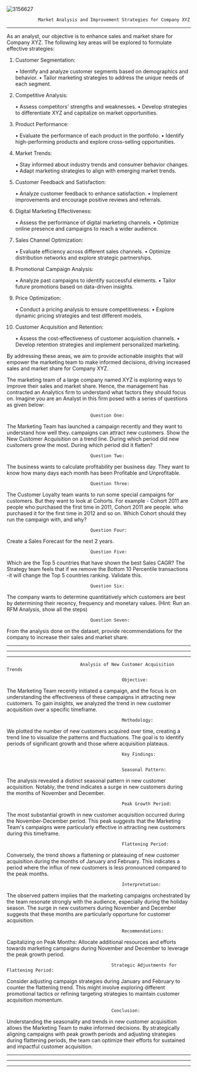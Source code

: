![3156627](https://github.com/saifghostrider454/AdvertisementCaseStudy/assets/137523741/8cd4869a-5a23-4149-aa07-aeb691a1c4ce)

                
                
                
                
                Market Analysis and Improvement Strategies for Company XYZ
------------------------------------------------------------------------------------------------

As an analyst, our objective is to enhance sales and market share for Company XYZ. 
The following key areas will be explored to formulate effective strategies:

1.	Customer Segmentation:

    •	Identify and analyze customer segments based on demographics and behavior.
    •	Tailor marketing strategies to address the unique needs of each segment.

2.	Competitive Analysis:


    •	Assess competitors' strengths and weaknesses.
    •	Develop strategies to differentiate XYZ and capitalize on market opportunities.

3.	Product Performance:

    •	Evaluate the performance of each product in the portfolio.
    •	Identify high-performing products and explore cross-selling opportunities.

4.	Market Trends:

    •	Stay informed about industry trends and consumer behavior changes.
    •	Adapt marketing strategies to align with emerging market trends.

5.	Customer Feedback and Satisfaction:

    •	Analyze customer feedback to enhance satisfaction.
    •	Implement improvements and encourage positive reviews and referrals.

6.	Digital Marketing Effectiveness:

    •	Assess the performance of digital marketing channels.
    •	Optimize online presence and campaigns to reach a wider audience.


7.	Sales Channel Optimization:

    •	Evaluate efficiency across different sales channels.
    •	Optimize distribution networks and explore strategic partnerships.

8.	Promotional Campaign Analysis:

    •	Analyze past campaigns to identify successful elements.
    •	Tailor future promotions based on data-driven insights.

9.	Price Optimization:

    •	Conduct a pricing analysis to ensure competitiveness.
    •	Explore dynamic pricing strategies and test different models.

10.	Customer Acquisition and Retention:

    •	Assess the cost-effectiveness of customer acquisition channels.
    •	Develop retention strategies and implement personalized marketing.


By addressing these areas, we aim to provide actionable insights that will 
empower the marketing team to make informed decisions, 
driving increased sales and market share for Company XYZ.






The marketing team of a large company named XYZ is exploring ways to improve their sales and market share. 
Hence, the management has contracted an Analytics firm to understand what factors they should focus on. 
Imagine you are an Analyst in this firm posed with a series of questions as given below:



                                    Question One:

The Marketing Team has launched a campaign recently and they want to understand how well they.
campaigns can attract new customers.
Show the New Customer Acquisition on a trend line. During which period did new customers grow
the most. During which period did it flatten?


                                    Question Two:

The business wants to calculate profitability per business day.
They want to know how many days each month has been Profitable and Unprofitable.


                                    Question Three:

The Customer Loyalty team wants to run some special campaigns for customers.
But they want to look at Cohorts.
For example - Cohort 2011 are people who purchased the first time in 2011, Cohort 2011 are people.
who purchased it for the first time in 2012 and so on.
Which Cohort should they run the campaign with, and why?


                                    Question Four:

Create a Sales Forecast for the next 2 years.


                                    Question Five:

Which are the Top 5 countries that have shown the best Sales CAGR?
The Strategy team feels that if we remove the Bottom 10 Percentile transactions -it will change the
Top 5 countries ranking.
Validate this.


                                    Question Six:

The company wants to determine quantitatively which customers are best by determining their
recency, frequency and monetary values. (Hint: Run an RFM Analysis, show all the steps)


                                    Question Seven:
From the analysis done on the dataset, provide recommendations for the company to increase their
sales and market share. 









------------------------------------------------------------------------------------------------------------------------------------------------
------------------------------------------------------------------------------------------------------------------------------------------------
------------------------------------------------------------------------------------------------------------------------------------------------



                                Analysis of New Customer Acquisition Trends

                                                Objective:
The Marketing Team recently initiated a campaign, and the focus is on understanding the effectiveness 
of these campaigns in attracting new customers. To gain insights, we analyzed the trend in new customer 
acquisition over a specific timeframe.


                                                Methodology:
We plotted the number of new customers acquired over time, creating a trend line to visualize the patterns 
and fluctuations. The goal is to identify periods of significant growth and those where acquisition plateaus.



                                                Key Findings:


                                                Seasonal Pattern:
The analysis revealed a distinct seasonal pattern in new customer acquisition.
Notably, the trend indicates a surge in new customers during the months of November and December.


                                                Peak Growth Period:
The most substantial growth in new customer acquisition occurred during the November-December period.
This peak suggests that the Marketing Team's campaigns were particularly effective in attracting 
new customers during this timeframe.


                                                Flattening Period:
Conversely, the trend shows a flattening or plateauing of new customer acquisition during the months of 
January and February. This indicates a period where the influx of new customers is less pronounced 
compared to the peak months.


                                                Interpretation:
The observed pattern implies that the marketing campaigns orchestrated by the team resonate strongly 
with the audience, especially during the holiday season. The surge in new customers during November and December 
suggests that these months are particularly opportune for customer acquisition.



                                                Recommendations:


Capitalizing on Peak Months:
Allocate additional resources and efforts towards marketing campaigns during November and December to leverage 
the peak growth period.



                                            Strategic Adjustments for Flattening Period:
Consider adjusting campaign strategies during January and February to counter the flattening trend. This might 
involve exploring different promotional tactics or refining targeting strategies to maintain customer acquisition momentum.



                                            Conclusion:
Understanding the seasonality and trends in new customer acquisition allows the Marketing Team to make informed decisions. 
By strategically aligning campaigns with peak growth periods and adjusting strategies during flattening periods, the team 
can optimize their efforts for sustained and impactful customer acquisition.




------------------------------------------------------------------------------------------------------------------------------------------------
------------------------------------------------------------------------------------------------------------------------------------------------
------------------------------------------------------------------------------------------------------------------------------------------------

